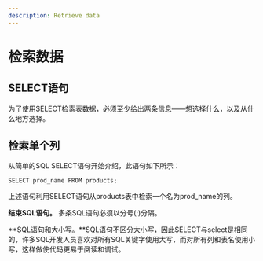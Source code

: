 ```yaml
---
description: Retrieve data
---
```


# 检索数据

## SELECT语句

为了使用SELECT检索表数据，必须至少给出两条信息——想选择什么，以及从什么地方选择。

## 检索单个列

从简单的SQL SELECT语句开始介绍，此语句如下所示：

```mysql
SELECT prod_name FROM products;
```

上述语句利用SELECT语句从products表中检索一个名为prod_name的列。

**结束SQL语句。**   多条SQL语句必须以分号(;)分隔。

**SQL语句和大小写。**SQL语句不区分大小写，因此SELECT与select是相同的，许多SQL开发人员喜欢对所有SQL关键字使用大写，而对所有列和表名使用小写，这样做使代码更易于阅读和调试。



